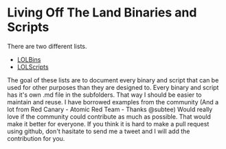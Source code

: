 # Living Off The Land Binaries and Scripts

There are two different lists.

* [LOLBins](LOLBins.md)    
* [LOLScripts](LOLScripts.md)    


The goal of these lists are to document every binary and script that can be used for other purposes than they are designed to. 
Every binary and script has it's own .md file in the subfolders. That way I should be easier to maintain and reuse. 
I have borrowed examples from the community (And a lot from Red Canary - Atomic Red Team - Thanks @subtee)
Would really love if the community could contribute as much as possible. That would make it better for everyone.
If you think it is hard to make a pull request using github, don't hasitate to send me a tweet and I will add the contribution for you.


